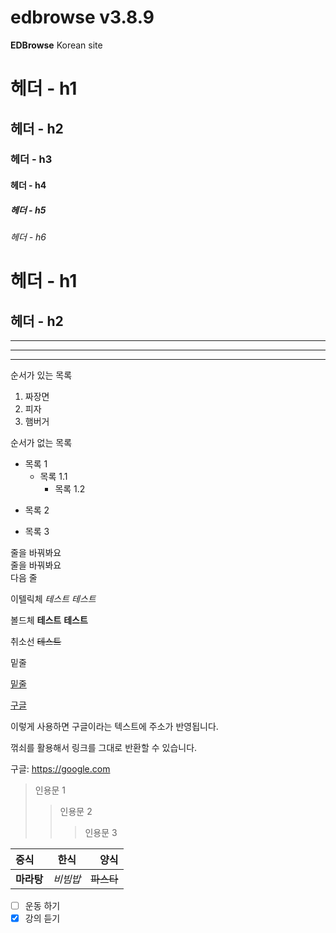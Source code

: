# edbrowse v3.8.9
**EDBrowse** Korean site

# 헤더 - h1
## 헤더 - h2
### 헤더 - h3
#### 헤더 - h4
##### 헤더 - h5
###### 헤더 - h6



헤더 - h1
=====

헤더 - h2
-----


***
---
___



순서가 있는 목록
1. 짜장면
3. 피자
2. 햄버거



순서가 없는 목록
* 목록 1
  * 목록 1.1
    * 목록 1.2

- 목록 2

+ 목록 3



줄을 바꿔봐요<br>
줄을 바꿔봐요   
다음 줄



이텔릭체
*테스트* _테스트_

볼드체
**테스트** __테스트__

취소선
~~테스트~~

밑줄

<u>밑줄</u>


[구글](https://google.com)

이렇게 사용하면 구글이라는 텍스트에 주소가 반영됩니다.

꺾쇠를 활용해서 링크를 그대로 반환할 수 있습니다.

구글: <https://google.com>


> 인용문 1
>> 인용문 2
>>> 인용문 3

| 중식 | 한식 | 양식 |
|:----------|:----------:|----------:|
| **마라탕** | *비빔밥* | ~~파스타~~ |


- [ ] 운동 하기
- [x] 강의 듣기
